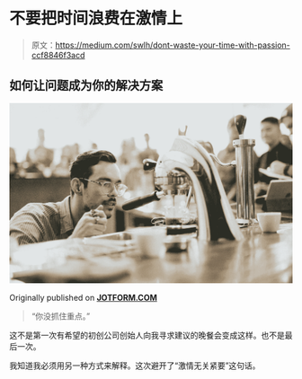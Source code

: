 # 不要把时间浪费在激情上

> 原文：<https://medium.com/swlh/dont-waste-your-time-with-passion-ccf8846f3acd>

## 如何让问题成为你的解决方案

![](img/d24e9055e3c62a9e1ca17811d17431c8.png)

Originally published on [**JOTFORM.COM**](http://jotform.com)

> “你没抓住重点。”

这不是第一次有希望的初创公司创始人向我寻求建议的晚餐会变成这样。也不是最后一次。

我知道我必须用另一种方式来解释。这次避开了“激情无关紧要”这句话。